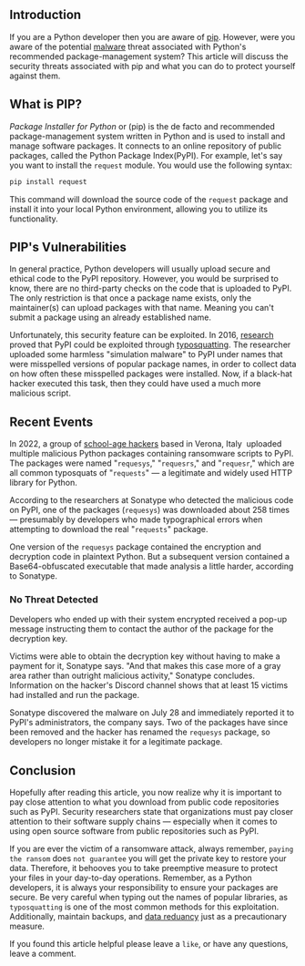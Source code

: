 ## Introduction

If you are a Python developer then you are aware of [pip](https://pypi.org/project/pip/). However, were you aware of the potential [malware](https://en.wikipedia.org/wiki/Malware) threat associated with Python's recommended package-management system? This article will discuss the security threats associated with pip and what you can do to protect yourself against them.

## What is PIP?

_Package Installer for Python_ or (pip) is the de facto and recommended package-management system written in Python and is used to install and manage software packages. It connects to an online repository of public packages, called the Python Package Index(PyPI).
For example, let's say you want to install the `request` module. You would use the following syntax:

```cmd
pip install request
```
This command will download the source code of the `request` package and install it into your local Python environment, allowing you to utilize its functionality.

## PIP's Vulnerabilities

In general practice, Python developers will usually upload secure and ethical code to the PyPI repository. However, you would be surprised to know, there are no third-party checks on the code that is uploaded to PyPI. The only restriction is that once a package name exists, only the maintainer(s) can upload packages with that name. Meaning you can't submit a package using an already established name.

Unfortunately, this security feature can be exploited. In 2016, [research](https://incolumitas.com/2016/06/08/typosquatting-package-managers/) proved that PyPI could be exploited through [typosquatting](https://en.wikipedia.org/wiki/Typosquatting). The researcher uploaded some harmless "simulation malware" to PyPI under names that were misspelled versions of popular package names, in order to collect data on how often these misspelled packages were installed. Now, if a black-hat hacker executed this task, then they could have used a much more malicious script.

## Recent Events

In 2022, a group of [school-age hackers](https://www.darkreading.com/threat-intelligence/school-kid-uploads-ransomware-scripts-to-pypi-repository-as-fun-research-project) based in Verona, Italy  uploaded multiple malicious Python packages containing ransomware scripts to PyPI. 
The packages were named "`requesys`," "`requesrs`," and "`requesr`," which are all common typosquats of "`requests`" — a legitimate and widely used HTTP library for Python.

According to the researchers at Sonatype who detected the malicious code on PyPI, one of the packages (`requesys`) was downloaded about 258 times — presumably by developers who made typographical errors when attempting to download the real "`requests`" package.

One version of the `requesys` package contained the encryption and decryption code in plaintext Python. But a subsequent version contained a Base64-obfuscated executable that made analysis a little harder, according to Sonatype.

### No Threat Detected

Developers who ended up with their system encrypted received a pop-up message instructing them to contact the author of the package for the decryption key. 

Victims were able to obtain the decryption key without having to make a payment for it, Sonatype says. "And that makes this case more of a gray area rather than outright malicious activity," Sonatype concludes. Information on the hacker's Discord channel shows that at least 15 victims had installed and run the package.

Sonatype discovered the malware on July 28 and immediately reported it to PyPI's administrators, the company says. Two of the packages have since been removed and the hacker has renamed the `requesys` package, so developers no longer mistake it for a legitimate package.


## Conclusion

Hopefully after reading this article, you now realize why it is important to pay close attention to what you download from public code repositories such as PyPI. Security researchers state that organizations must pay closer attention to their software supply chains — especially when it comes to using open source software from public repositories such as PyPI.

If you are ever the victim of a ransomware attack, always remember, `paying the ransom` does `not guarantee` you will get the private key to restore your data. Therefore, it behooves you to take preemptive measure to protect your files in your day-to-day operations. Remember, as a Python developers, it is always your responsibility to ensure your packages are secure. Be very careful when typing out the names of popular libraries, as `typosquatting` is one of the most common methods for this exploitation. Additionally, maintain backups, and [data reduancy](https://www.techtarget.com/searchstorage/definition/redundant) just as a precautionary measure.


If you found this article helpful please leave a `like`, or have any questions, leave a comment. 
